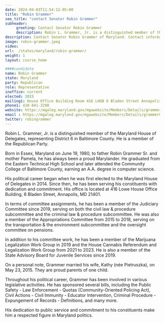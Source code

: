 ```yaml
---
date: 2024-04-03T11:54:12-05:00
title: "Robin Grammer"
seo_title: "contact Senator Robin Grammer"
subheader:
     greeting: Contact Senator Robin Grammer
     description: Robin L. Grammer, Jr. is a distinguished member of the Maryland House of Delegates, representing District 6 in Baltimore County. He is a member of the Republican Party.
description: Contact Senator Robin Grammer of Maryland. Contact information for Robin Grammer includes email address, phone number, and mailing address.
image: robin-grammer.jpeg
video:
url:  /states/maryland/robin-grammer/
weight: 1
layout: course_home

####candidate
name: Robin Grammer
state: Maryland
party: Republican
role: Representative
inoffice: current
elected: 2015
mailing1: House Office Building Room 416 LHOB 6 Bladen Street Annapolis, MD 21401
phone1: 410-841-3298
website: https://mgaleg.maryland.gov/mgawebsite/Members/Details/grammer01/
email : https://mgaleg.maryland.gov/mgawebsite/Members/Details/grammer01/
twitter: robingrammer
---
```


Robin L. Grammer, Jr. is a distinguished member of the Maryland House of Delegates, representing District 6 in Baltimore County. He is a member of the Republican Party.

Born in Essex, Maryland on June 19, 1980, to father Robin Grammer Sr. and mother Pamela, he has always been a proud Marylander. He graduated from the Eastern Technical High School and later attended the Community College of Baltimore County, earning an A.A. degree in computer science.

His political career began when he was first elected to the Maryland House of Delegates in 2014. Since then, he has been serving his constituents with dedication and commitment. His office is located at 416 Lowe House Office Building, 6 Bladen Street, Annapolis, MD 21401.

In terms of committee assignments, he has been a member of the Judiciary Committee since 2019, serving on both the civil law & procedure subcommittee and the criminal law & procedure subcommittee. He was also a member of the Appropriations Committee from 2015 to 2018, serving on the transportation & the environment subcommittee and the oversight committee on pensions.

In addition to his committee work, he has been a member of the Marijuana Legalization Work Group in 2019 and the House Cannabis Referendum and Legalization Work Group from 2021 to 2023. He is also a member of the State Advisory Board for Juvenile Services since 2019.

On a personal note, Grammer married his wife, Kathy (née Pietruszka), on May 23, 2015. They are proud parents of one child.

Throughout his political career, Grammer has been involved in various legislative activities. He has sponsored several bills, including the Public Safety - Law Enforcement - Quotas (Community-Oriented Policing Act), Civil Actions - Civil Immunity - Educator Intervention, Criminal Procedure - Expungement of Records - Definitions, and many more.

His dedication to public service and commitment to his constituents make him a respected figure in Maryland politics.
